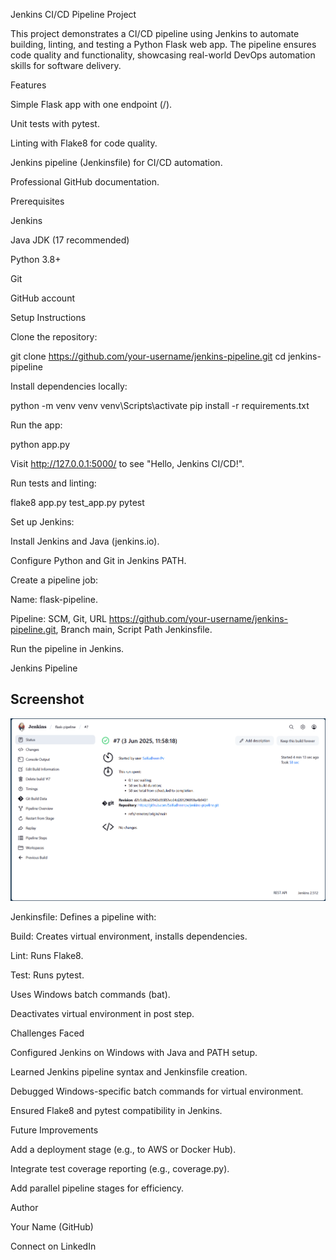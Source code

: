 Jenkins CI/CD Pipeline Project

This project demonstrates a CI/CD pipeline using Jenkins to automate building, linting, and testing a Python Flask web app. The pipeline ensures code quality and functionality, showcasing real-world DevOps automation skills for software delivery.

Features





Simple Flask app with one endpoint (/).



Unit tests with pytest.



Linting with Flake8 for code quality.



Jenkins pipeline (Jenkinsfile) for CI/CD automation.



Professional GitHub documentation.

Prerequisites





Jenkins



Java JDK (17 recommended)



Python 3.8+



Git



GitHub account

Setup Instructions





Clone the repository:

git clone https://github.com/your-username/jenkins-pipeline.git
cd jenkins-pipeline



Install dependencies locally:

python -m venv venv
venv\Scripts\activate
pip install -r requirements.txt



Run the app:

python app.py

Visit http://127.0.0.1:5000/ to see "Hello, Jenkins CI/CD!".



Run tests and linting:

flake8 app.py test_app.py
pytest



Set up Jenkins:





Install Jenkins and Java (jenkins.io).



Configure Python and Git in Jenkins PATH.



Create a pipeline job:





Name: flask-pipeline.



Pipeline: SCM, Git, URL https://github.com/your-username/jenkins-pipeline.git, Branch main, Script Path Jenkinsfile.



Run the pipeline in Jenkins.

Jenkins Pipeline


## Screenshot
![Jenkins Pipeline](images/screenshot.png)


Jenkinsfile: Defines a pipeline with:





Build: Creates virtual environment, installs dependencies.



Lint: Runs Flake8.



Test: Runs pytest.



Uses Windows batch commands (bat).



Deactivates virtual environment in post step.

Challenges Faced





Configured Jenkins on Windows with Java and PATH setup.



Learned Jenkins pipeline syntax and Jenkinsfile creation.



Debugged Windows-specific batch commands for virtual environment.



Ensured Flake8 and pytest compatibility in Jenkins.

Future Improvements





Add a deployment stage (e.g., to AWS or Docker Hub).



Integrate test coverage reporting (e.g., coverage.py).



Add parallel pipeline stages for efficiency.

Author





Your Name (GitHub)



Connect on LinkedIn